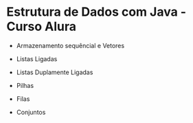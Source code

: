 # Estrutura de Dados com Java - Curso Alura

- Armazenamento sequêncial e Vetores

- Listas Ligadas

- Listas Duplamente Ligadas

- Pilhas

- Filas

- Conjuntos
